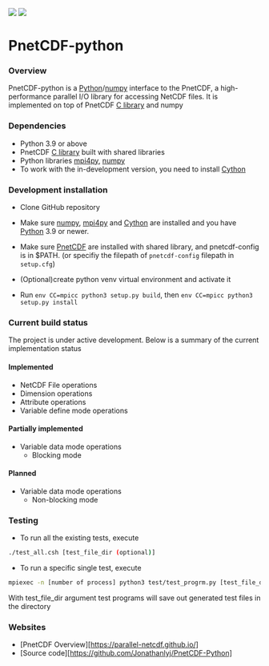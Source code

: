 ![](https://img.shields.io/badge/python-v3.9-blue) ![](https://img.shields.io/badge/tests%20passed-48-brightgreen)

# PnetCDF-python
### Overview
PnetCDF-python is a [Python](http://python.org)/[numpy](http://numpy.org) interface to the PnetCDF, a high-performance parallel I/O library for accessing NetCDF files. It is implemented on top of PnetCDF [C library](https://github.com/Parallel-NetCDF/PnetCDF) and numpy 
### Dependencies
* Python 3.9 or above
* PnetCDF [C library](https://github.com/Parallel-NetCDF/PnetCDF) built with shared libraries
* Python libraries [mpi4py](https://mpi4py.readthedocs.io/en/stable/install.html), [numpy](http://www.numpy.org/)
* To work with the in-development version, you need to install [Cython](http://cython.org/)

### Development installation
* Clone GitHub repository 

* Make sure [numpy](http://www.numpy.org/), [mpi4py](https://mpi4py.readthedocs.io/en/stable/install.html) and [Cython](http://cython.org/) are installed and you have [Python](https://www.python.org) 3.9 or newer.

* Make sure [PnetCDF](https://github.com/Parallel-NetCDF/PnetCDF) are installed with shared library, 
  and pnetcdf-config is in $PATH. (or specifiy the filepath of `pnetcdf-config` filepath in `setup.cfg`)

* (Optional)create python venv virtual environment and activate it

* Run `env CC=mpicc python3 setup.py build`, then `env CC=mpicc python3 setup.py install`

### Current build status
The project is under active development. Below is a summary of the current implementation status

#### Implemented 
* NetCDF File operations
* Dimension operations
* Attribute operations
* Variable define mode operations

#### Partially implemented
* Variable data mode operations
    * Blocking mode 

#### Planned
* Variable data mode operations
    * Non-blocking mode 

### Testing
* To run all the existing tests, execute 

```sh
./test_all.csh [test_file_dir (optional)]
```

* To run a specific single test, execute 

```sh
mpiexec -n [number of process] python3 test/test_progrm.py [test_file_dir (optional)]
```

With test_file_dir argument test programs will save out generated test files in the directory

### Websites
* [PnetCDF Overview][https://parallel-netcdf.github.io/]
* [Source code][https://github.com/Jonathanlyj/PnetCDF-Python]